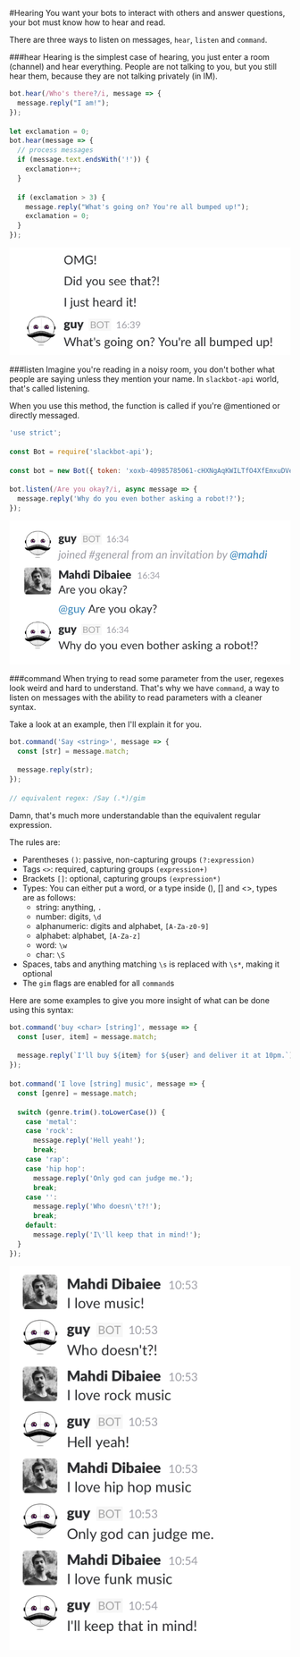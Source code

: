 
#Hearing
 You want your bots to interact with others and answer questions, your bot must know how to hear and read.
 
 There are three ways to listen on messages, `hear`, `listen` and `command`.
 
 ###hear
  Hearing is the simplest case of hearing, you just enter a room (channel) and hear everything.
  People are not talking to you, but you still hear them, because they are not talking privately (in IM).
  
```javascript
bot.hear(/Who's there?/i, message => {
  message.reply("I am!");
});

let exclamation = 0;
bot.hear(message => {
  // process messages
  if (message.text.endsWith('!')) {
    exclamation++;
  }
  
  if (exclamation > 3) {
    message.reply("What's going on? You're all bumped up!");
    exclamation = 0;
  }
});
```

![OMG! Did you see that?! I just heard it!](hearing-hear.png)

###listen
 Imagine you're reading in a noisy room, you don't bother what people are saying unless they mention your name. In `slackbot-api` world, that's called listening.
 
 When you use this method, the function is called if you're @mentioned or directly messaged.
 
```javascript
'use strict';

const Bot = require('slackbot-api');

const bot = new Bot({ token: 'xoxb-40985785061-cHXNgAqKWILTfO4XfEmxuDVe' });

bot.listen(/Are you okay?/i, async message => {
  message.reply('Why do you even bother asking a robot!?');
});
```

![Bot doesn't answer if I don't mention him!](hearing-listen.png)

###command
 When trying to read some parameter from the user, regexes look weird and hard to understand.
 That's why we have `command`, a way to listen on messages with the ability to read parameters with a cleaner syntax.
 
 Take a look at an example, then I'll explain it for you.
 
```javascript
bot.command('Say <string>', message => {
  const [str] = message.match;
  
  message.reply(str);
});

// equivalent regex: /Say (.*)/gim
```

Damn, that's much more understandable than the equivalent regular expression.

The rules are:

* Parentheses `()`: passive, non-capturing groups `(?:expression)`
* Tags `<>`: required, capturing groups `(expression+)`
* Brackets `[]`: optional, capturing groups `(expression*)`
* Types: You can either put a word, or a type inside (), [] and <>, types are as follows:
  * string: anything, `.`
  * number: digits, `\d`
  * alphanumeric: digits and alphabet, `[A-Za-z0-9]`
  * alphabet: alphabet, `[A-Za-z]`
  * word: `\w`
  * char: `\S`
* Spaces, tabs and anything matching `\s` is replaced with `\s*`, making it optional
* The `gim` flags are enabled for all `command`s

Here are some examples to give you more insight of what can be done using this syntax:

```javascript
bot.command('buy <char> [string]', message => {
  const [user, item] = message.match;
  
  message.reply(`I'll buy ${item} for ${user} and deliver it at 10pm.`);
});

bot.command('I love [string] music', message => {
  const [genre] = message.match;
  
  switch (genre.trim().toLowerCase()) {
    case 'metal':
    case 'rock':
      message.reply('Hell yeah!');
      break;
    case 'rap':
    case 'hip hop':
      message.reply('Only god can judge me.');
      break;
    case '':
      message.reply('Who doesn\'t?!');
      break;
    default:
      message.reply('I\'ll keep that in mind!');
  }
});
```

![Me: I love music! Bot: Who doesn't?, Me: I love rock music Bot: Hell yeah!, Me: I love hip hop music Bot: Only god can judge me, Me: I love funk music Bot: I'll keep that in mind](hearing-command-music.png)

